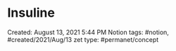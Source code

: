 # Insuline

Created: August 13, 2021 5:44 PM
Notion tags: #notion, #created/2021/Aug/13
zet type: #permanet/concept